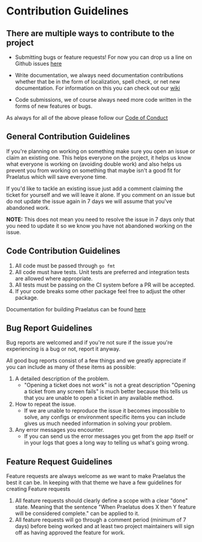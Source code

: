 # Contribution Guidelines

## There are multiple ways to contribute to the project

- Submitting bugs or feature requests! For now you can drop us a line on Github
issues [here](https://github.com/praelatus/backend/issues)

- Write documentation, we always need documentation contributions whether that
be in the form of localization, spell check, or net new documentation. For
information on this you can check out our [wiki](https://github.com/praelatus/backend/wiki)

- Code submissions, we of course always need more code written in the forms of
new features or bugs.

As always for all of the above please follow our [Code of Conduct](https://github.com/chasinglogic/praelatus/blob/master/CODE_OF_CONDUCT.md)

## General Contribution Guidelines

If you're planning on working on something make sure you open an issue or claim an existing one. This helps everyone on the project, it helps us know what everyone is working on (avoiding double work) and also helps us prevent you from working on something that maybe isn't a good fit for Praelatus which will save everyone time.

If you'd like to tackle an existing issue just add a comment claiming the ticket for yourself and we will leave it alone. If you comment on an issue but do not update the issue again in 7 days
we will assume that you've abandoned work.

**NOTE:** This does not mean you
need to resolve the issue in 7 days only that you need to update it so we know you have not abandoned working on the issue.

## Code Contribution Guidelines

1. All code must be passed through `go fmt`
2. All code must have tests. Unit tests are preferred and integration tests are allowed where appropriate.
3. All tests must be passing on the CI system before a PR will be accepted.
4. If your code breaks some other package feel free to adjust the other package.

Documentation for building Praelatus can be found [here](https://github.com/praelatus/backend/wiki/Building-Praelatus-from-Source)

## Bug Report Guidelines

Bug reports are welcomed and if you're not sure if the issue you're experiencing is a bug or not, report it anyway.

All good bug reports consist of a few things and we greatly appreciate if you can include as many of these items as possible:

1. A detailed description of the problem.
    - "Opening a ticket does not work" is not a great description "Opening a ticket from any screen fails" is much better because this tells us that you are unable to open a ticket in any available method.
2. How to repeat the issue.
    - If we are unable to reproduce the issue it becomes impossible to solve, any configs or environment specific items you can include gives us much needed information in solving your problem.
3. Any error messages you encounter.
    - If you can send us the error messages you get from the app itself or in your logs that goes a long way to telling us what's going wrong.

## Feature Request Guidelines

Feature requests are always welcome as we want to make Praelatus the best it can be. In keeping with that theme we have a few guidelines for creating Feature requests

1. All feature requests should clearly define a scope with a clear "done" state. Meaning that the sentence "When Praelatus does X then Y feature will be considered complete." can be applied to it.
2. All feature requests will go through a comment period (minimum of 7 days) before being worked and at least two project maintainers will sign off as having approved the feature for work.
